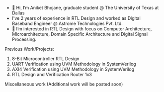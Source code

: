 - 👋 Hi, I’m Aniket Bhojane, graduate student @ The University of Texas at Dallas
- I've 2 years of experience in RTL Design and worked as Digital Baseband Engineer @ Astrome Technologies Pvt. Ltd. 
- 👀 I’m interested in RTL Design with focus on Computer Architecture, Microarchitecture, Domain Specific Architecture and Digital Signal Processing.

Previous Work/Projects:

1. 8-Bit Microcontroller RTL Design
2. UART Verification using UVM Methodology in SystemVerilog
3. AXI4 Verification using UVM Methodology in SystemVerilog
4. RTL Design and Verification Router 1x3
 
Miscellaneous work 
(Additional work will be posted soon)


<!---
aniketb005/aniketb005 is a ✨ special ✨ repository because its `README.md` (this file) appears on your GitHub profile.
You can click the Preview link to take a look at your changes.
--->
